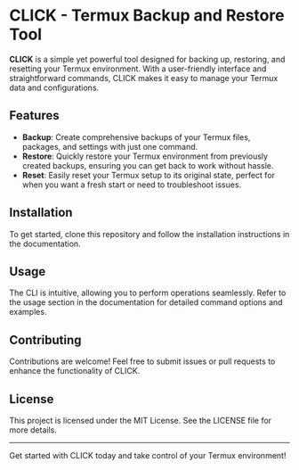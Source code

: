 # CLICK - Termux Backup and Restore Tool

**CLICK** is a simple yet powerful tool designed for backing up, restoring, and resetting your Termux environment. With a user-friendly interface and straightforward commands, CLICK makes it easy to manage your Termux data and configurations. 

## Features

- **Backup**: Create comprehensive backups of your Termux files, packages, and settings with just one command.
- **Restore**: Quickly restore your Termux environment from previously created backups, ensuring you can get back to work without hassle.
- **Reset**: Easily reset your Termux setup to its original state, perfect for when you want a fresh start or need to troubleshoot issues.

## Installation

To get started, clone this repository and follow the installation instructions in the documentation.

## Usage

The CLI is intuitive, allowing you to perform operations seamlessly. Refer to the usage section in the documentation for detailed command options and examples.

## Contributing

Contributions are welcome! Feel free to submit issues or pull requests to enhance the functionality of CLICK.

## License

This project is licensed under the MIT License. See the LICENSE file for more details.

---

Get started with CLICK today and take control of your Termux environment!
